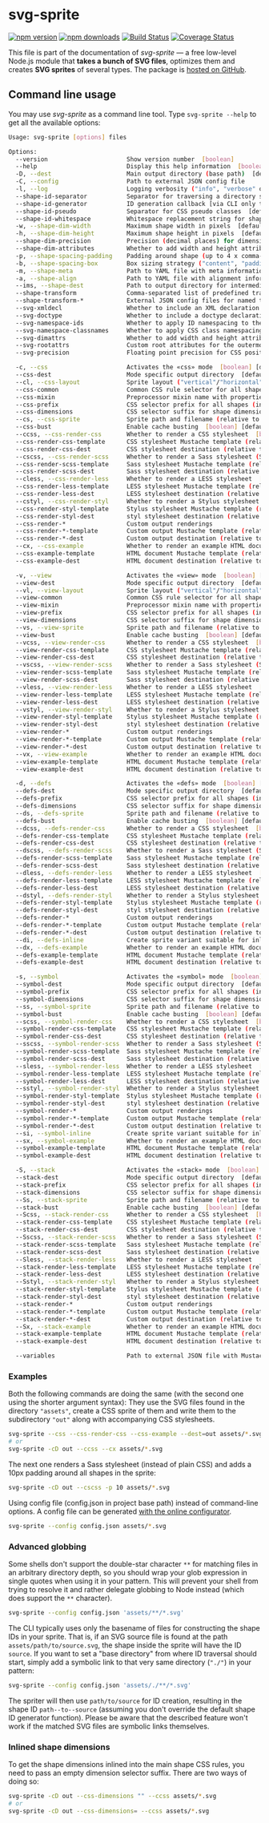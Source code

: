 # svg-sprite

[![npm version][npm-image]][npm-url] [![npm downloads][npm-downloads]][npm-url] [![Build Status][ci-image]][ci-url] [![Coverage Status][coveralls-image]][coveralls-url]

This file is part of the documentation of *svg-sprite* — a free low-level Node.js module that **takes a bunch of SVG files**, optimizes them and creates **SVG sprites** of several types. The package is [hosted on GitHub](https://github.com/svg-sprite/svg-sprite).


## Command line usage

You may use *svg-sprite* as a command line tool. Type `svg-sprite --help` to get all the available options:

```bash
Usage: svg-sprite [options] files

Options:
  --version                      Show version number  [boolean]
  --help                         Display this help information  [boolean]
  -D, --dest                     Main output directory (base path)  [default: "."]
  -C, --config                   Path to external JSON config file
  -l, --log                      Logging verbosity ("info", "verbose" or "debug")
  --shape-id-separator           Separator for traversing a directory structure into a shape ID  [default: "--"]
  --shape-id-generator           ID generation callback [via CLI only template strings]  [default: "%s"]
  --shape-id-pseudo              Separator for CSS pseudo classes  [default: "~"]
  --shape-id-whitespace          Whitespace replacement string for shape IDs  [default: "_"]
  -w, --shape-dim-width          Maximum shape width in pixels  [default: 2000]
  -h, --shape-dim-height         Maximum shape height in pixels  [default: 2000]
  --shape-dim-precision          Precision (decimal places) for dimension calculations  [default: 2]
  --shape-dim-attributes         Whether to add width and height attributes to the shapes  [boolean] [default: false]
  -p, --shape-spacing-padding    Padding around shape (up to 4 x comma-separated)  [default: "0,0,0,0"]
  -b, --shape-spacing-box        Box sizing strategy ("content", "padding" or "icon")  [default: "content"]
  -m, --shape-meta               Path to YAML file with meta information
  -a, --shape-align              Path to YAML file with alignment information
  --ims, --shape-dest            Path to output directory for intermediate SVG files
  --shape-transform              Comma-separated list of predefined transformers (see docs)  [default: "svgo"]
  --shape-transform-*            External JSON config files for named transformers
  --svg-xmldecl                  Whether to include an XML declaration in SVG files  [boolean] [default: true]
  --svg-doctype                  Whether to include a doctype declaration in SVG files  [boolean] [default: true]
  --svg-namespace-ids            Whether to apply ID namespacing to the sprite  [boolean] [default: true]
  --svg-namespace-classnames     Whether to apply CSS class namespacing to the sprite  [boolean] [default: true]
  --svg-dimattrs                 Whether to add width and height attributes to the sprite  [boolean] [default: true]
  --svg-rootattrs                Custom root attributes for the outermost <svg> element (external JSON file)
  --svg-precision                Floating point precision for CSS positioning values  [default: -1]

  -c, --css                      Activates the «css» mode  [boolean] [default: false]
  --css-dest                     Mode specific output directory  [default: "css"]
  --cl, --css-layout             Sprite layout ("vertical"/"horizontal"/"diagonal"/"packed")  [default: "packed"]
  --css-common                   Common CSS rule selector for all shapes  [default: null]
  --css-mixin                    Preprocessor mixin name with properties for all shapes  [default: null]
  --css-prefix                   CSS selector prefix for all shapes (including placeholders)  [default: ".svg-%s"]
  --css-dimensions               CSS selector suffix for shape dimension rules ("" for inline)  [default: "-dims"]
  --cs, --css-sprite             Sprite path and filename (relative to --css-dest)  [default: "svg/sprite.css.svg"]
  --css-bust                     Enable cache busting  [boolean] [default: true]
  --ccss, --css-render-css       Whether to render a CSS stylesheet  [boolean] [default: false]
  --css-render-css-template      CSS stylesheet Mustache template (relative to svg-sprite basedir)  [default: "tmpl/css/sprite.css"]
  --css-render-css-dest          CSS stylesheet destination (relative to the --css-dest)  [default: "sprite.css"]
  --cscss, --css-render-scss     Whether to render a Sass stylesheet (SCSS)  [boolean] [default: false]
  --css-render-scss-template     Sass stylesheet Mustache template (relative to svg-sprite basedir)  [default: "tmpl/css/sprite.scss"]
  --css-render-scss-dest         Sass stylesheet destination (relative to the --css-dest)  [default: "sprite.scss"]
  --cless, --css-render-less     Whether to render a LESS stylesheet  [boolean] [default: false]
  --css-render-less-template     LESS stylesheet Mustache template (relative to svg-sprite basedir)  [default: "tmpl/css/sprite.less"]
  --css-render-less-dest         LESS stylesheet destination (relative to the --css-dest)  [default: "sprite.less"]
  --cstyl, --css-render-styl     Whether to render a Stylus stylesheet  [boolean] [default: false]
  --css-render-styl-template     Stylus stylesheet Mustache template (relative to svg-sprite basedir)  [default: "tmpl/css/sprite.styl"]
  --css-render-styl-dest         styl stylesheet destination (relative to the --css-dest)  [default: "sprite.styl"]
  --css-render-*                 Custom output renderings
  --css-render-*-template        Custom output Mustache template (relative to svg-sprite basedir)
  --css-render-*-dest            Custom output destination (relative to the --css-dest)
  --cx, --css-example            Whether to render an example HTML document  [boolean] [default: false]
  --css-example-template         HTML document Mustache template (relative to svg-sprite basedir)  [default: "tmpl/css/sprite.html"]
  --css-example-dest             HTML document destination (relative to the --css-dest)  [default: "sprite.css.html"]

  -v, --view                     Activates the «view» mode  [boolean] [default: false]
  --view-dest                    Mode specific output directory  [default: "view"]
  --vl, --view-layout            Sprite layout ("vertical"/"horizontal"/"diagonal"/"packed")  [default: "packed"]
  --view-common                  Common CSS rule selector for all shapes  [default: null]
  --view-mixin                   Preprocessor mixin name with properties for all shapes  [default: null]
  --view-prefix                  CSS selector prefix for all shapes (including placeholders)  [default: ".svg-%s"]
  --view-dimensions              CSS selector suffix for shape dimension rules ("" for inline)  [default: "-dims"]
  --vs, --view-sprite            Sprite path and filename (relative to --view-dest)  [default: "svg/sprite.css.svg"]
  --view-bust                    Enable cache busting  [boolean] [default: true]
  --vcss, --view-render-css      Whether to render a CSS stylesheet  [boolean] [default: false]
  --view-render-css-template     CSS stylesheet Mustache template (relative to svg-sprite basedir)  [default: "tmpl/css/sprite.css"]
  --view-render-css-dest         CSS stylesheet destination (relative to the --view-dest)  [default: "sprite.css"]
  --vscss, --view-render-scss    Whether to render a Sass stylesheet (SCSS)  [boolean] [default: false]
  --view-render-scss-template    Sass stylesheet Mustache template (relative to svg-sprite basedir)  [default: "tmpl/css/sprite.scss"]
  --view-render-scss-dest        Sass stylesheet destination (relative to the --view-dest)  [default: "sprite.scss"]
  --vless, --view-render-less    Whether to render a LESS stylesheet  [boolean] [default: false]
  --view-render-less-template    LESS stylesheet Mustache template (relative to svg-sprite basedir)  [default: "tmpl/css/sprite.less"]
  --view-render-less-dest        LESS stylesheet destination (relative to the --view-dest)  [default: "sprite.less"]
  --vstyl, --view-render-styl    Whether to render a Stylus stylesheet  [boolean] [default: false]
  --view-render-styl-template    Stylus stylesheet Mustache template (relative to svg-sprite basedir)  [default: "tmpl/css/sprite.styl"]
  --view-render-styl-dest        styl stylesheet destination (relative to the --view-dest)  [default: "sprite.styl"]
  --view-render-*                Custom output renderings
  --view-render-*-template       Custom output Mustache template (relative to svg-sprite basedir)
  --view-render-*-dest           Custom output destination (relative to the --view-dest)
  --vx, --view-example           Whether to render an example HTML document  [boolean] [default: false]
  --view-example-template        HTML document Mustache template (relative to svg-sprite basedir)  [default: "tmpl/view/sprite.html"]
  --view-example-dest            HTML document destination (relative to the --view-dest)  [default: "sprite.view.html"]

  -d, --defs                     Activates the «defs» mode  [boolean] [default: false]
  --defs-dest                    Mode specific output directory  [default: "defs"]
  --defs-prefix                  CSS selector prefix for all shapes (including placeholders)  [default: ".svg-%s"]
  --defs-dimensions              CSS selector suffix for shape dimension rules ("" for inline)  [default: "-dims"]
  --ds, --defs-sprite            Sprite path and filename (relative to --defs-dest)  [default: "svg/sprite.css.svg"]
  --defs-bust                    Enable cache busting  [boolean] [default: false]
  --dcss, --defs-render-css      Whether to render a CSS stylesheet  [boolean] [default: false]
  --defs-render-css-template     CSS stylesheet Mustache template (relative to svg-sprite basedir)  [default: "tmpl/css/sprite.css"]
  --defs-render-css-dest         CSS stylesheet destination (relative to the --defs-dest)  [default: "sprite.css"]
  --dscss, --defs-render-scss    Whether to render a Sass stylesheet (SCSS)  [boolean] [default: false]
  --defs-render-scss-template    Sass stylesheet Mustache template (relative to svg-sprite basedir)  [default: "tmpl/css/sprite.scss"]
  --defs-render-scss-dest        Sass stylesheet destination (relative to the --defs-dest)  [default: "sprite.scss"]
  --dless, --defs-render-less    Whether to render a LESS stylesheet  [boolean] [default: false]
  --defs-render-less-template    LESS stylesheet Mustache template (relative to svg-sprite basedir)  [default: "tmpl/css/sprite.less"]
  --defs-render-less-dest        LESS stylesheet destination (relative to the --defs-dest)  [default: "sprite.less"]
  --dstyl, --defs-render-styl    Whether to render a Stylus stylesheet  [boolean] [default: false]
  --defs-render-styl-template    Stylus stylesheet Mustache template (relative to svg-sprite basedir)  [default: "tmpl/css/sprite.styl"]
  --defs-render-styl-dest        styl stylesheet destination (relative to the --defs-dest)  [default: "sprite.styl"]
  --defs-render-*                Custom output renderings
  --defs-render-*-template       Custom output Mustache template (relative to svg-sprite basedir)
  --defs-render-*-dest           Custom output destination (relative to the --defs-dest)
  --di, --defs-inline            Create sprite variant suitable for inline embedding  [boolean] [default: false]
  --dx, --defs-example           Whether to render an example HTML document  [boolean] [default: false]
  --defs-example-template        HTML document Mustache template (relative to svg-sprite basedir)  [default: "tmpl/defs/sprite.html"]
  --defs-example-dest            HTML document destination (relative to the --defs-dest)  [default: "sprite.defs.html"]

  -s, --symbol                   Activates the «symbol» mode  [boolean] [default: false]
  --symbol-dest                  Mode specific output directory  [default: "symbol"]
  --symbol-prefix                CSS selector prefix for all shapes (including placeholders)  [default: ".svg-%s"]
  --symbol-dimensions            CSS selector suffix for shape dimension rules ("" for inline)  [default: "-dims"]
  --ss, --symbol-sprite          Sprite path and filename (relative to --css-dest)  [default: "svg/sprite.css.svg"]
  --symbol-bust                  Enable cache busting  [boolean] [default: false]
  --scss, --symbol-render-css    Whether to render a CSS stylesheet  [boolean] [default: false]
  --symbol-render-css-template   CSS stylesheet Mustache template (relative to svg-sprite basedir)  [default: "tmpl/css/sprite.css"]
  --symbol-render-css-dest       CSS stylesheet destination (relative to the --symbol-dest)  [default: "sprite.css"]
  --sscss, --symbol-render-scss  Whether to render a Sass stylesheet (SCSS)  [boolean] [default: false]
  --symbol-render-scss-template  Sass stylesheet Mustache template (relative to svg-sprite basedir)  [default: "tmpl/css/sprite.scss"]
  --symbol-render-scss-dest      Sass stylesheet destination (relative to the --symbol-dest)  [default: "sprite.scss"]
  --sless, --symbol-render-less  Whether to render a LESS stylesheet  [boolean] [default: false]
  --symbol-render-less-template  LESS stylesheet Mustache template (relative to svg-sprite basedir)  [default: "tmpl/css/sprite.less"]
  --symbol-render-less-dest      LESS stylesheet destination (relative to the --symbol-dest)  [default: "sprite.less"]
  --sstyl, --symbol-render-styl  Whether to render a Stylus stylesheet  [boolean] [default: false]
  --symbol-render-styl-template  Stylus stylesheet Mustache template (relative to svg-sprite basedir)  [default: "tmpl/css/sprite.styl"]
  --symbol-render-styl-dest      styl stylesheet destination (relative to the --symbol-dest)  [default: "sprite.styl"]
  --symbol-render-*              Custom output renderings
  --symbol-render-*-template     Custom output Mustache template (relative to svg-sprite basedir)
  --symbol-render-*-dest         Custom output destination (relative to the --symbol-dest)
  --si, --symbol-inline          Create sprite variant suitable for inline embedding  [boolean] [default: false]
  --sx, --symbol-example         Whether to render an example HTML document  [boolean] [default: false]
  --symbol-example-template      HTML document Mustache template (relative to svg-sprite basedir)  [default: "tmpl/symbol/sprite.html"]
  --symbol-example-dest          HTML document destination (relative to the --css-dest)  [default: "sprite.symbol.html"]

  -S, --stack                    Activates the «stack» mode  [boolean] [default: false]
  --stack-dest                   Mode specific output directory  [default: "stack"]
  --stack-prefix                 CSS selector prefix for all shapes (including placeholders)  [default: ".svg-%s"]
  --stack-dimensions             CSS selector suffix for shape dimension rules ("" for inline)  [default: "-dims"]
  --Ss, --stack-sprite           Sprite path and filename (relative to --css-dest)  [default: "svg/sprite.css.svg"]
  --stack-bust                   Enable cache busting  [boolean] [default: false]
  --Scss, --stack-render-css     Whether to render a CSS stylesheet  [boolean] [default: false]
  --stack-render-css-template    CSS stylesheet Mustache template (relative to svg-sprite basedir)  [default: "tmpl/css/sprite.css"]
  --stack-render-css-dest        CSS stylesheet destination (relative to the --stack-dest)  [default: "sprite.css"]
  --Sscss, --stack-render-scss   Whether to render a Sass stylesheet (SCSS)  [boolean] [default: false]
  --stack-render-scss-template   Sass stylesheet Mustache template (relative to svg-sprite basedir)  [default: "tmpl/css/sprite.scss"]
  --stack-render-scss-dest       Sass stylesheet destination (relative to the --stack-dest)  [default: "sprite.scss"]
  --Sless, --stack-render-less   Whether to render a LESS stylesheet  [boolean] [default: false]
  --stack-render-less-template   LESS stylesheet Mustache template (relative to svg-sprite basedir)  [default: "tmpl/css/sprite.less"]
  --stack-render-less-dest       LESS stylesheet destination (relative to the --stack-dest)  [default: "sprite.less"]
  --Sstyl, --stack-render-styl   Whether to render a Stylus stylesheet  [boolean] [default: false]
  --stack-render-styl-template   Stylus stylesheet Mustache template (relative to svg-sprite basedir)  [default: "tmpl/css/sprite.styl"]
  --stack-render-styl-dest       styl stylesheet destination (relative to the --stack-dest)  [default: "sprite.styl"]
  --stack-render-*               Custom output renderings
  --stack-render-*-template      Custom output Mustache template (relative to svg-sprite basedir)
  --stack-render-*-dest          Custom output destination (relative to the --stack-dest)
  --Sx, --stack-example          Whether to render an example HTML document  [boolean] [default: false]
  --stack-example-template       HTML document Mustache template (relative to svg-sprite basedir)  [default: "tmpl/stack/sprite.html"]
  --stack-example-dest           HTML document destination (relative to the --css-dest)  [default: "sprite.stack.html"]

  --variables                    Path to external JSON file with Mustache variable definitions
```

### Examples

Both the following commands are doing the same (with the second one using the shorter argument syntax): They use the SVG files found in the directory `"assets"`, create a CSS sprite of them and write them to the subdirectory `"out"` along with accompanying CSS stylesheets.

```bash
svg-sprite --css --css-render-css --css-example --dest=out assets/*.svg
# or
svg-sprite -cD out --ccss --cx assets/*.svg
```

The next one renders a Sass stylesheet (instead of plain CSS) and adds a 10px padding around all shapes in the sprite:

```bash
svg-sprite -cD out --cscss -p 10 assets/*.svg
```

Using config file (config.json in project base path) instead of command-line options. A config file can be generated [with the online configurator](https://svg-sprite.github.io/svg-sprite/#json).

```bash
svg-sprite --config config.json assets/*.svg
```

### Advanced globbing

Some shells don't support the double-star character `**` for matching files in an arbitrary directory depth, so you should wrap your glob expression in single quotes when using it in your pattern. This will prevent your shell from trying to resolve it and rather delegate globbing to Node instead (which does support the `**` character).

```bash
svg-sprite --config config.json 'assets/**/*.svg'
```

The CLI typically uses only the basename of files for constructing the shape IDs in your sprite. That is, if an SVG source file is found at the path `assets/path/to/source.svg`, the shape inside the sprite will have the ID `source`. If you want to set a "base directory" from where ID traversal should start, simply add a symbolic link to that very same directory (`"./"`) in your pattern:

```bash
svg-sprite --config config.json 'assets/./**/*.svg'
```

The spriter will then use `path/to/source` for ID creation, resulting in the shape ID `path--to--source` (assuming you don't override the default shape ID generator function). Please be aware that the described feature won't work if the matched SVG files are symbolic links themselves.

### Inlined shape dimensions

To get the shape dimensions inlined into the main shape CSS rules, you need to pass an empty dimension selector suffix. There are two ways of doing so:

```bash
svg-sprite -cD out --css-dimensions "" --ccss assets/*.svg
# or
svg-sprite -cD out --css-dimensions= --ccss assets/*.svg
```


[npm-url]: https://npmjs.org/package/svg-sprite
[npm-image]: https://img.shields.io/npm/v/svg-sprite
[npm-downloads]: https://img.shields.io/npm/dm/svg-sprite.svg

[ci-url]: https://github.com/svg-sprite/svg-sprite/actions?query=workflow%3ATests+branch%3Amain
[ci-image]: https://img.shields.io/github/workflow/status/svg-sprite/svg-sprite/Tests/main?label=CI&logo=github

[coveralls-url]: https://coveralls.io/github/svg-sprite/svg-sprite?branch=main
[coveralls-image]: https://img.shields.io/coveralls/github/svg-sprite/svg-sprite/main
